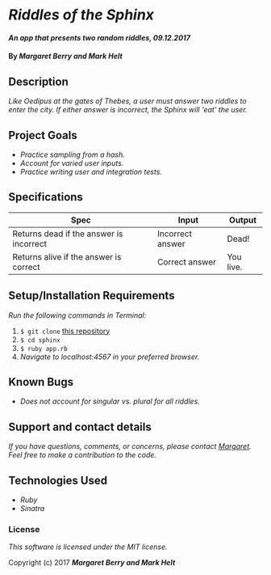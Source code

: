 # _Riddles of the Sphinx_

#### _An app that presents two random riddles, 09.12.2017_

#### By _**Margaret Berry and Mark Helt**_

## Description
_Like Oedipus at the gates of Thebes, a user must answer two riddles to enter the city. If either answer is incorrect, the Sphinx will 'eat' the user._

## Project Goals
* _Practice sampling from a hash._
* _Account for varied user inputs._
* _Practice writing user and integration tests._

## Specifications

| Spec              | Input | Output |
|-------------------|-------|--------|
| Returns dead if the answer is incorrect     | Incorrect answer    | Dead!      |
| Returns alive if the answer is correct     | Correct answer    | You live.      |

## Setup/Installation Requirements
_Run the following commands in Terminal:_

1. `$ git clone` [this repository](https://github.com/codemargaret/sphinx.git)
2. `$ cd sphinx`
3. `$ ruby app.rb`
4. _Navigate to localhost:4567 in your preferred browser._

## Known Bugs
* _Does not account for singular vs. plural for all riddles._

## Support and contact details
_If you have questions, comments, or concerns, please contact [Margaret](codeberry1@gmail.com).  Feel free to make a contribution to the code._

## Technologies Used
* _Ruby_
* _Sinatra_

### License
*This software is licensed under the MIT license.*

Copyright (c) 2017 **_Margaret Berry and Mark Helt_**
